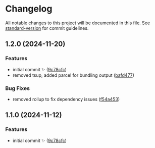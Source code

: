# Changelog

All notable changes to this project will be documented in this file. See [standard-version](https://github.com/conventional-changelog/standard-version) for commit guidelines.

## 1.2.0 (2024-11-20)


### Features

* initial commit ✨ ([9c78cfc](https://github.com/monadicarts/template-ts-npm/commit/9c78cfc8fe9fb635b2382dacbb44ab62793b103d))
* removed tsup, added parcel for bundling output ([bafd477](https://github.com/monadicarts/template-ts-npm/commit/bafd47708c75474e882ad1610eb915e2c5a599e7))


### Bug Fixes

* removed rollup to fix dependency issues ([f54a453](https://github.com/monadicarts/template-ts-npm/commit/f54a453d503c851c564fb1e2e73b5d8b100c19f0))

## 1.1.0 (2024-11-12)

### Features

- initial commit ✨ ([9c78cfc](https://github.com/monadicarts/template-ts-npm/commit/9c78cfc8fe9fb635b2382dacbb44ab62793b103d))
